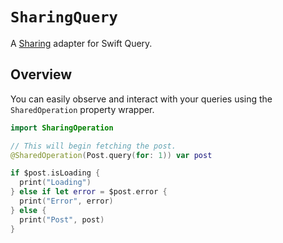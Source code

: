 # ``SharingQuery``

A [Sharing](https://github.com/pointfreeco/swift-sharing) adapter for Swift Query.

## Overview

You can easily observe and interact with your queries using the ``SharedOperation`` property wrapper.

```swift
import SharingOperation

// This will begin fetching the post.
@SharedOperation(Post.query(for: 1)) var post

if $post.isLoading {
  print("Loading")
} else if let error = $post.error {
  print("Error", error)
} else {
  print("Post", post)
}
```

